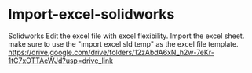 # Import-excel-solidworks
Solidworks
Edit the excel file with excel flexibility. 
Import the excel sheet. make sure to use the "import excel sld temp" as the excel file template.
https://drive.google.com/drive/folders/12zAbdA6xN_h2w-7eKr-1tC7xOTTAeWJd?usp=drive_link
